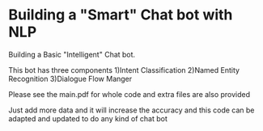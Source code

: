 # Building a "Smart" Chat bot with NLP 


Building a Basic "Intelligent" Chat bot. 

This bot has three components 
1)Intent Classification 
2)Named Entity Recognition 
3)Dialogue Flow Manger 

Please see the main.pdf for whole code and extra files are also provided 


Just add more data and it will increase the accuracy and this code can be adapted and updated to do any kind of chat bot 
